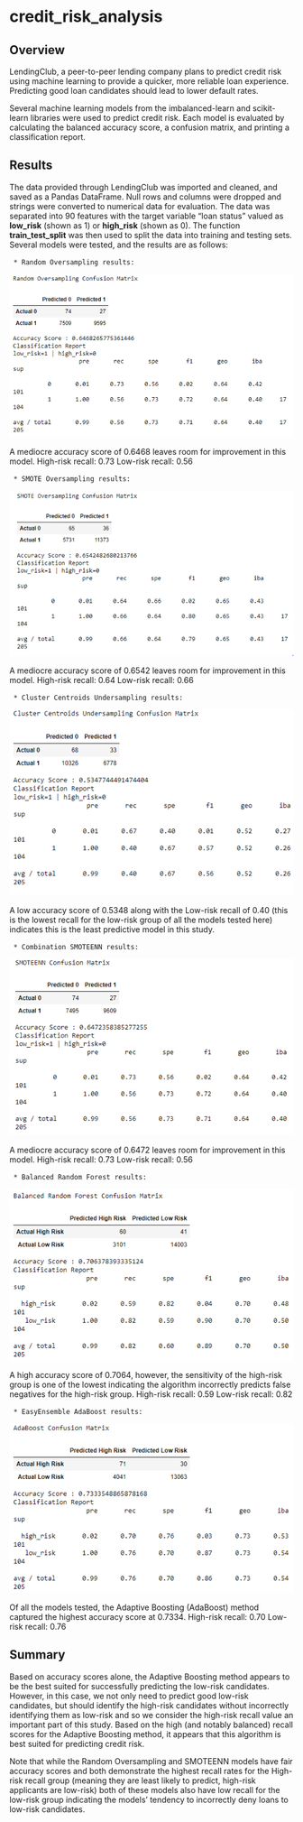 # credit_risk_analysis

## Overview

LendingClub, a peer-to-peer lending company plans to predict credit risk using machine learning to provide a quicker, more reliable loan experience.  Predicting good loan candidates should lead to lower default rates.  

Several machine learning models from the imbalanced-learn and scikit-learn libraries were used to predict credit risk.  Each model is evaluated by calculating the balanced accuracy score, a confusion matrix, and printing a classification report.

## Results
The data provided through LendingClub was imported and cleaned, and saved as a Pandas DataFrame.  Null rows and columns were dropped and strings were converted to numerical data for evaluation.  The data was separated into 90 features with the target variable “loan status” valued as **low_risk** (shown as 1) or **high_risk** (shown as 0).  The function **train_test_split** was then used to split the data into training and testing sets.  Several models were tested, and the results are as follows:

     * Random Oversampling results: 
![RandomOversampling](/images/RandomOversampling.PNG)

A mediocre accuracy score of 0.6468 leaves room for improvement in this model.
High-risk recall: 0.73 
Low-risk recall: 0.56

     * SMOTE Oversampling results:
![SMOTEOversampling](/images/SMOTEOversampling.PNG)

A mediocre accuracy score of 0.6542 leaves room for improvement in this model.
High-risk recall: 0.64
Low-risk recall: 0.66  

     * Cluster Centroids Undersampling results:
![ClusterCentroids](/images/ClusterCentroids.PNG)

A low accuracy score of 0.5348 along with the Low-risk recall of 0.40 (this is the lowest recall for the low-risk group of all the models tested here) indicates this is the least predictive model in this study.

     * Combination SMOTEENN results:
![SMOTEENN](/images/SMOTEENN.PNG)

A mediocre accuracy score of 0.6472 leaves room for improvement in this model.
High-risk recall: 0.73 
Low-risk recall: 0.56

     * Balanced Random Forest results:
![BalancedForest](/images/BalancedForest.PNG)

A high accuracy score of 0.7064, however, the sensitivity of the high-risk group is one of the lowest indicating the algorithm incorrectly predicts false negatives for the high-risk group.
High-risk recall: 0.59 
Low-risk recall: 0.82

     * EasyEnsemble AdaBoost results:
![AdaBoost](/images/AdaBoost.PNG)

Of all the models tested, the Adaptive Boosting (AdaBoost) method captured the highest accuracy score at 0.7334.
High-risk recall: 0.70
Low-risk recall: 0.76

   

## Summary
Based on accuracy scores alone, the Adaptive Boosting method appears to be the best suited for successfully predicting the low-risk candidates.  However, in this case, we not only need to predict good low-risk candidates, but should identify the high-risk candidates without incorrectly identifying them as low-risk and so we consider the high-risk recall value an important part of this study.  Based on the high (and notably balanced) recall scores for the Adaptive Boosting method, it appears that this algorithm is best suited for predicting credit risk.  

Note that while the Random Oversampling and SMOTEENN models have fair accuracy scores and both demonstrate the highest recall rates for the High-risk recall group (meaning they are least likely to predict, high-risk applicants are low-risk) both of these models also have low recall for the low-risk group indicating the models’ tendency to incorrectly deny loans to low-risk candidates.
